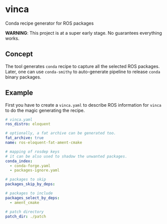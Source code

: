 # vinca
 Conda recipe generator for ROS packages
 
**WARNING**:
This project is at a super early stage.
No guarantees everything works.

## Concept

The tool generates `conda` recipe to capture all the selected ROS packages.
Later, one can use `conda-smithy` to auto-generate pipeline to release `conda` binary packages.

## Example

First you have to create a `vinca.yaml` to describe ROS information for `vinca` to do the magic generating the recipe.

```yaml
# vinca.yaml
ros_distro: eloquent

# optionally, a fat archive can be generated too.
fat_archive: true
name: ros-eloquent-fat-ament-cmake

# mapping of rosdep keys
# it can be also used to shadow the unwanted packages.
conda_index:
  - conda-forge.yaml
  - packages-ignore.yaml

# packages to skip
packages_skip_by_deps:

# packages to include
packages_select_by_deps:
  - ament_cmake

# patch directory
patch_dir: ./patch
```
